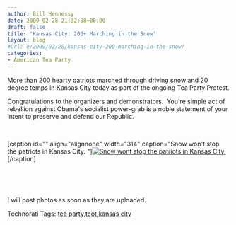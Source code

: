 ```yaml
---
author: Bill Hennessy
date: 2009-02-28 21:32:08+00:00
draft: false
title: 'Kansas City: 200+ Marching in the Snow'
layout: blog
#url: e/2009/02/28/kansas-city-200-marching-in-the-snow/
categories:
- American Tea Party
---
```


More than 200 hearty patriots marched through driving snow and 20 degree temps in Kansas City today as part of the ongoing Tea Party Protest.

Congratulations to the organizers and demonstrators.  You're simple act of rebellion against Obama's socialist power-grab is a noble statement of your intent to preserve and defend our Republic.

 

[caption id="" align="alignnone" width="314" caption="Snow won't stop the patriots in Kansas City. "][![Snow wont stop the patriots in Kansas City. ](https://kansasmeadowlark.com/blog/wp-content/uploads/2009/02/plaza-rally-3.jpg)
](https://blog.chuckarmstrong.net/2009/02/28/kansas-city-tea-party-february-28-2009/)[/caption]

 

 

I will post photos as soon as they are uploaded.


Technorati Tags: [tea party](https://technorati.com/tags/tea%20party),[tcot](https://technorati.com/tags/tcot),[kansas city](https://technorati.com/tags/kansas%20city)
